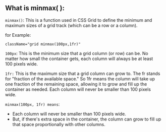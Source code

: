 ## What is minmax( ):

`minmax()`: This is a function used in CSS Grid to define the minimum and maximum sizes of a grid track (which can be a row or a column).

for Example:

`className="grid minmax(100px,1fr)"`

`100px`: This is the minimum size that a grid column (or row) can be. No matter how small the container gets, each column will always be at least 100 pixels wide.

`1fr:` This is the maximum size that a grid column can grow to. The fr stands for "fraction of the available space." So 1fr means the column will take up one fraction of the remaining space, allowing it to grow and fill up the container as needed.
Each column will never be smaller than 100 pixels wide.

`minmax(100px, 1fr) means`:

- Each column will never be smaller than 100 pixels wide.
- But, if there's extra space in the container, the column can grow to fill up that space proportionally with other columns.
